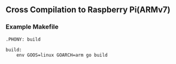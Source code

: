 ## Cross Compilation to Raspberry Pi(ARMv7)



### Example Makefile
```make
.PHONY: build

build:
	env GOOS=linux GOARCH=arm go build
```
